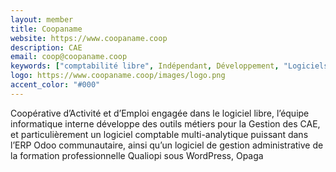 ```yaml
---
layout: member
title: Coopaname
website: https://www.coopaname.coop
description: CAE
email: coop@coopaname.coop
keywords: ["comptabilité libre", Indépendant, Développement, "Logiciels libres", Odoo, Opaga, "Open Source"]
logo: https://www.coopaname.coop/images/logo.png
accent_color: "#000"
---
```

Coopérative d’Activité et d’Emploi engagée dans le logiciel libre, l’équipe informatique interne développe des outils métiers pour la Gestion des CAE, et particulièrement un logiciel comptable multi-analytique puissant dans l’ERP Odoo communautaire, ainsi qu’un logiciel de gestion administrative de la formation professionnelle Qualiopi sous WordPress, Opaga
